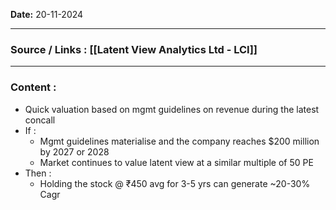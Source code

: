 
**Date:** 20-11-2024

---
### Source / Links : [[Latent View Analytics Ltd - LCI]]



---
### Content : 

* Quick valuation based on mgmt guidelines on revenue during the latest concall 
* If : 
	* Mgmt guidelines materialise and the company reaches $200 million by 2027 or 2028
	* Market continues to value latent view at a similar multiple of 50 PE 
* Then : 
	* Holding the stock @ ₹450 avg for 3-5 yrs can generate ~20-30% Cagr
